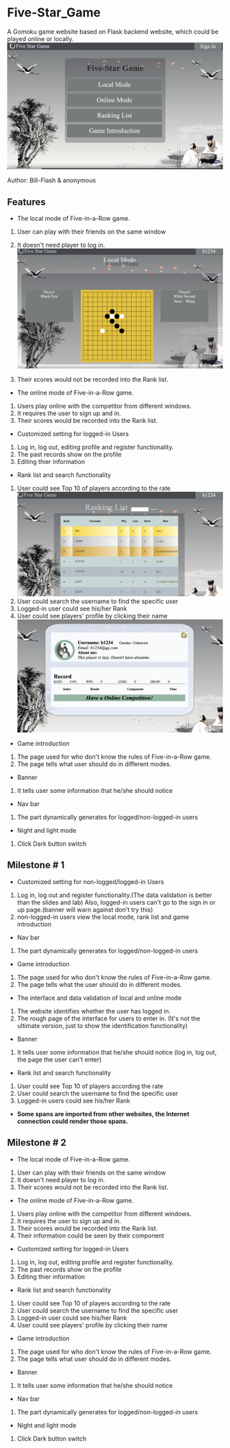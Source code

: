 # Five-Star_Game
A Gomoku game website based on Flask backend website, which could be played online or locally.
![](./homepage.jpg)

Author: Bill-Flash & anonymous
## Features

- The local mode of Five-in-a-Row game.
1. User can play with their friends on the same window
1. It doesn't need player to log in.
![](./game.jpg)

1. Their scores would not be recorded into the Rank list.
- The online mode of Five-in-a-Row game.
1. Users play online with the competitor from different windows.
1. It requires the user to sign up and in.
1. Their scores would be recorded into the Rank list.
- Customized setting for logged-in Users
1. Log in, log out, editing profile and register functionality.
1. The past records show on the profile
1. Editing thier information
- Rank list and search functionality
1. User could see Top 10 of players according to the rate ![](./rank.jpg)
1. User could search the username to find the specific user
1. Logged-in user could see his/her Rank
1. User could see players' profile by clicking their name
![](./dashboard.jpg)
- Game introduction
1. The page used for who don't know the rules of Five-in-a-Row game.
1. The page tells what user should do in different modes.
- Banner
1. It tells user some information that he/she should notice
- Nav bar
1. The part dynamically generates for logged/non-logged-in users
- Night and light mode
1. Click Dark button switch

## Milestone # 1 
- Customized setting for non-logged/logged-in Users
1. Log in, log out and register functionality.(The data validation is better than the slides and lab) Also, logged-in users can't go to the sign in or up page.(banner will warn against don't try this)
1. non-logged-in users view the local mode, rank list and game introduction
- Nav bar
1. The part dynamically generates for logged/non-logged-in users
- Game introduction
1. The page used for who don't know the rules of Five-in-a-Row game.
1. The page tells what the user should do in different modes.
- The interface and data validation of local and online mode
1. The website identifies whether the user has logged in.
1. The rough page of the interface for users to enter in. (It's not the ultimate version, just to show the identification functionality)
- Banner
1. It tells user some information that he/she should notice (log in, log out, the page the user can't enter)
- Rank list and search functionality
1. User could see Top 10 of players according the rate
1. User could search the username to find the specific user
1. Logged-in users could see his/her Rank
- **Some spans are imported from other websites, the Internet connection could render those spans.**

## Milestone # 2
- The local mode of Five-in-a-Row game.
1. User can play with their friends on the same window
1. It doesn't need player to log in.
1. Their scores would not be recorded into the Rank list.
- The online mode of Five-in-a-Row game.
1. Users play online with the competitor from different windows.
1. It requires the user to sign up and in.
1. Their scores would be recorded into the Rank list.
1. Their information could be seen by their component
- Customized setting for logged-in Users
1. Log in, log out, editing profile and register functionality.
1. The past records show on the profile
1. Editing thier information
- Rank list and search functionality
1. User could see Top 10 of players according to the rate
1. User could search the username to find the specific user
1. Logged-in user could see his/her Rank
1. User could see players' profile by clicking their name
- Game introduction
1. The page used for who don't know the rules of Five-in-a-Row game.
1. The page tells what user should do in different modes.
- Banner
1. It tells user some information that he/she should notice
- Nav bar
1. The part dynamically generates for logged/non-logged-in users
- Night and light mode
1. Click Dark button switch
